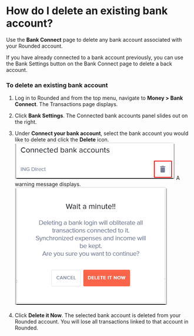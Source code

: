 # How do I delete an existing bank account?

Use the **Bank Connect** page to delete any bank account associated with your Rounded account.

If you have already connected to a bank account previously, you can use the Bank Settings button on the Bank Connect page to delete a back account.

### To delete an existing bank account

1. Log in to Rounded and from the top menu, navigate to **Money &gt; Bank Connect**. 
   The Transactions page displays. 
2. Click **Bank Settings**. 
   The Connected bank accounts panel slides out on the right.
3. Under **Connect your bank account**, select the bank account you would like to delete and click the **Delete** icon. 
![](/assets/Rounded_deleteBA.png)
A warning message displays. 
![](/assets/Rounded_deletewarning.png)

4. Click **Delete it Now**. 
   The selected bank account is deleted from your Rounded account. You will lose all transactions linked to that account in Rounded.

